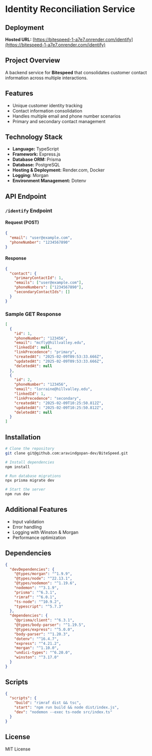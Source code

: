 # Identity Reconciliation Service

## Deployment
**Hosted URL:** [https://bitespeed-1-a7e7.onrender.com/identify](https://bitespeed-1-a7e7.onrender.com/identify)

## Project Overview
A backend service for **Bitespeed** that consolidates customer contact information across multiple interactions.

## Features
- Unique customer identity tracking
- Contact information consolidation
- Handles multiple email and phone number scenarios
- Primary and secondary contact management

## Technology Stack
- **Language:** TypeScript
- **Framework:** Express.js
- **Database ORM:** Prisma
- **Database:** PostgreSQL
- **Hosting & Deployment:** Render.com, Docker
- **Logging:** Morgan
- **Environment Management:** Dotenv

## API Endpoint

### `/identify` Endpoint

#### Request (POST)
```json
{
  "email": "user@example.com",
  "phoneNumber": "1234567890"
}
```

#### Response
```json
{
  "contact": {
    "primaryContactId": 1,
    "emails": ["user@example.com"],
    "phoneNumbers": ["1234567890"],
    "secondaryContactIds": []
  }
}
```

### Sample GET Response
```json
[
  {
    "id": 1,
    "phoneNumber": "123456",
    "email": "mcfly@hillvalley.edu",
    "linkedId": null,
    "linkPrecedence": "primary",
    "createdAt": "2025-02-09T09:53:33.666Z",
    "updatedAt": "2025-02-09T09:53:33.666Z",
    "deletedAt": null
  },
  {
    "id": 2,
    "phoneNumber": "123456",
    "email": "lorraine@hillvalley.edu",
    "linkedId": 1,
    "linkPrecedence": "secondary",
    "createdAt": "2025-02-09T10:25:50.812Z",
    "updatedAt": "2025-02-09T10:25:50.812Z",
    "deletedAt": null
  }
]
```

## Installation
```bash
# Clone the repository
git clone git@github.com:aravindgopan-dev/BiteSpeed.git

# Install dependencies
npm install

# Run database migrations
npx prisma migrate dev

# Start the server
npm run dev
```

## Additional Features
- Input validation
- Error handling
- Logging with Winston & Morgan
- Performance optimization

## Dependencies
```json
{
  "devDependencies": {
    "@types/morgan": "^1.9.9",
    "@types/node": "^22.13.1",
    "@types/nodemon": "^1.19.6",
    "nodemon": "^3.1.9",
    "prisma": "^6.3.1",
    "rimraf": "^6.0.1",
    "ts-node": "^10.9.2",
    "typescript": "^5.7.3"
  },
  "dependencies": {
    "@prisma/client": "^6.3.1",
    "@types/body-parser": "^1.19.5",
    "@types/express": "^5.0.0",
    "body-parser": "^1.20.3",
    "dotenv": "^16.4.7",
    "express": "^4.21.2",
    "morgan": "^1.10.0",
    "undici-types": "^6.20.0",
    "winston": "^3.17.0"
  }
}
```

## Scripts
```json
{
  "scripts": {
    "build": "rimraf dist && tsc",
    "start": "npm run build && node dist/index.js",
    "dev": "nodemon --exec ts-node src/index.ts"
  }
}
```

## License
MIT License

